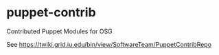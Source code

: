puppet-contrib
==============

Contributed Puppet Modules for OSG

See https://twiki.grid.iu.edu/bin/view/SoftwareTeam/PuppetContribRepo
